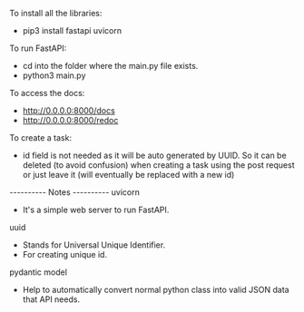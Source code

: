 To install all the libraries:

-   pip3 install fastapi uvicorn

To run FastAPI:

-   cd into the folder where the main.py file exists.
-   python3 main.py

To access the docs:

-   http://0.0.0.0:8000/docs
-   http://0.0.0.0:8000/redoc

To create a task:

-   id field is not needed as it will be auto generated by UUID. So it can be deleted (to avoid confusion) when creating a task using the post request or just leave it (will eventually be replaced with a new id)

---------- Notes ----------
uvicorn

-   It's a simple web server to run FastAPI.

uuid

-   Stands for Universal Unique Identifier.
-   For creating unique id.

pydantic model

-   Help to automatically convert normal python class into valid JSON data that API needs.
